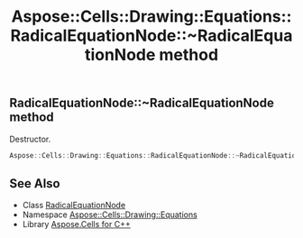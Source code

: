 ﻿---
title: Aspose::Cells::Drawing::Equations::RadicalEquationNode::~RadicalEquationNode method
linktitle: ~RadicalEquationNode
second_title: Aspose.Cells for C++ API Reference
description: 'Aspose::Cells::Drawing::Equations::RadicalEquationNode::~RadicalEquationNode method. Destructor in C++.'
type: docs
weight: 200
url: /cpp/aspose.cells.drawing.equations/radicalequationnode/~radicalequationnode/
---
## RadicalEquationNode::~RadicalEquationNode method


Destructor.

```cpp
Aspose::Cells::Drawing::Equations::RadicalEquationNode::~RadicalEquationNode()
```

## See Also

* Class [RadicalEquationNode](../)
* Namespace [Aspose::Cells::Drawing::Equations](../../)
* Library [Aspose.Cells for C++](../../../)
